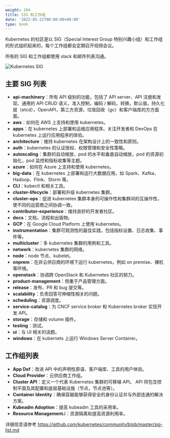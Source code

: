 ```yaml
---
weight: 104
title: SIG 和工作组
date: '2022-05-21T00:00:00+08:00'
type: book
---
```


Kubernetes 的社区是以 SIG（Special Interest Group 特别兴趣小组）和工作组的形式组织起来的，每个工作组都会定期召开视频会议。

所有的 SIG 和工作组都使用 slack 和邮件列表沟通。

![Kubernetes SIG](../../images/kubernetes-sigs.jpg "Kubernetes SIG 组织结构")

## 主要 SIG 列表

- **api-machinery**：所有 API 级别的功能，包括了 API server、API 注册和发现、通用的 API CRUD 语义，准入控制，编码 / 解码，转换，默认值，持久化层（etcd），OpenAPI，第三方资源，垃圾回收（gc）和客户端库的方方面面。
- **aws**：如何在 AWS 上支持和使用 kubernetes。
- **apps**：在 kubernetes 上部署和运维应用程序。关注开发者和 DevOps 在 kubernetes 上运行应用程序的体验。
- **architecture**：维持 kubernetes 在架构设计上的一致性和原则。
- **auth**：kubernetes 的认证授权、权限管理和安全性策略。
- **autoscaling**：集群的自动缩放，pod 的水平和垂直自动缩放，pod 的资源初始化，pod 监控和指标收集等主题。
- **azure**：如何在 Azure 上支持和使用 kubernetes。
- **big-data**：在 kubernetes 上部署和运行大数据应用，如 Spark、Kafka、Hadoop、Flink、Storm 等。
- **CLI**：kubectl 和相关工具。
- **cluster-lifecycle**：部署和升级 kubernetes 集群。
- **cluster-ops**：促进 kubernetes 集群本身的可操作性和集群间的互操作性，使不同的运营商之间协调一致。
- **contributor-experience**：维持良好的开发者社区。
- **docs**：文档，流程和出版物。
- **GCP**：在 Google Cloud Platform 上使用 kubernetes。
- **instrumentation**：集群可观测性的最佳实践，包括指标设置、日志收集、事件等。
- **multicluster**：多 kubernetes 集群的用例和工具。
- **network**：kubernetes 集群的网络。
- **node**：node 节点、kubelet。
- **onprem**：在非云供应商的环境下运行 kubernetes，例如 on premise、裸机等环境。
- **openstack**：协调跨 OpenStack 和 Kubernetes 社区的努力。
- **product-management**：侧重于产品管理方面。
- **release**：发布、PR 和 bug 提交等。
- **scalability**：负责回答可伸缩性相关的问题。
- **scheduling**：资源调度。
- **service-catalog**：为 CNCF service broker 和 Kubernetes broker 实现开发 API。
- **storage**：存储和 volume 插件。
- **testing**：测试。
- **ui**：与 UI 相关的话题。
- **windows**：在 kubernets 上运行 Windows Server Container。

## 工作组列表

- **App Def**：改进 API 中的声明性原语、客户端库、工具的用户体验。
- **Cloud Provider**：云供应商工作组。
- **Cluster API**：定义一个代表 Kubernetes 集群的可移植 API。 API 将包含控制平面及其配置和底层基础设施（节点，节点池等）。
- **Container Identity**：确保容器能够获得安全的身份认证并与外部连通的解决方案。
- **Kubeadm Adoption**：提高 kubeadm 工具的采用率。
- **Resource Management**J：资源隔离和提高资源利用率。

详细信息请参考 <https://github.com/kubernetes/community/blob/master/sig-list.md>
